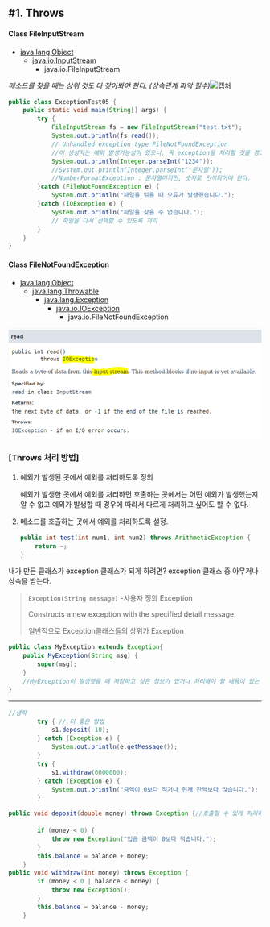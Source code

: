 ##  #1.  Throws

#### Class FileInputStream 

- [java.lang.Object](../../java/lang/Object.html)
   - [java.io.InputStream](../../java/io/InputStream.html)
     - java.io.FileInputStream

*메소드를 찾을 때는 상위 것도 다 찾아봐야 한다. (상속관계 파악 필수)*![캡처](C:\Users\sec\Desktop\캡처.PNG)

```java
public class ExceptionTest05 {
	public static void main(String[] args) {
		try {
			FileInputStream fs = new FileInputStream("test.txt");
			System.out.println(fs.read());
			// Unhandled exception type FileNotFoundException
			//이 생성자는 예외 발생가능성이 있으니, 꼭 exception을 처리할 것을 경고해주는 것.
			System.out.println(Integer.parseInt("1234"));
			//System.out.println(Integer.parseInt("문자열"));
			//NumberFormatException : 문자열이지만, 숫자로 인식되어야 한다.
		}catch (FileNotFoundException e) {
			System.out.println("파일을 읽을 때 오류가 발생했습니다.");
		}catch (IOException e) {
			System.out.println("파일을 찾을 수 없습니다.");
			// 파일을 다시 선택할 수 있도록 처리
		}
	}
}
```

####  Class FileNotFoundException

- [java.lang.Object](../../java/lang/Object.html)
   - [java.lang.Throwable](../../java/lang/Throwable.html)
     - [java.lang.Exception](../../java/lang/Exception.html)
        - [java.io.IOException](../../java/io/IOException.html)
           - java.io.FileNotFoundException	

![read](images/read.PNG)



### [Throws 처리 방법]

 1. 예외가 발생된 곳에서 예외를 처리하도록 정의

     예외가 발생한 곳에서 예외를 처리하면 호출하는 곳에서는 어떤 예외가 발생했는지 알 수 없고
     예외가 발생할 때 경우에 따라서 다르게 처리하고 싶어도 할 수 없다.
     
 2. 메소드를 호출하는 곳에서 예외를 처리하도록 설정.

     ```java
     public int test(int num1, int num2) throws ArithmeticException {
         return ~;
     }
     ```



내가 만든 클래스가 exception 클래스가 되게 하려면? exception  클래스 중 아무거나 상속을 받는다.

>`Exception(String message)`        				-사용자 정의 Exception
>
>  Constructs a new exception with the specified detail message.
>
>일반적으로 Exception클래스들의 상위가 Exception

```java
public class MyException extends Exception{
	public MyException(String msg) {
		super(msg);
	}
	//MyException이 발생햇을 때 저장하고 싶은 정보가 있거나 처리해야 할 내용이 있는 경우 구현
}
```

---

```java
//생략
		try { // 더 좋은 방법
			s1.deposit(-10);
		} catch (Exception e) {
			System.out.println(e.getMessage());
		}
		try {
			s1.withdraw(6000000);
		} catch (Exception e) {
			System.out.println("금액이 0보다 적거나 현재 잔액보다 많습니다.");
		}

```



```java
public void deposit(double money) throws Exception {//호출할 수 있게 처리하도록 예외를 던져버림

		if (money < 0) {
			throw new Exception("입금 금액이 0보다 적습니다.");
		}
		this.balance = balance + money;
	}	
public void withdraw(int money) throws Exception {
		if (money < 0 | balance < money) {
			throw new Exception();
		}
		this.balance = balance - money;
	}
```







